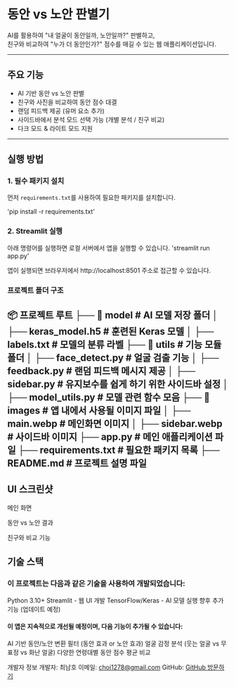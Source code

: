 # 동안 vs 노안 판별기

AI를 활용하여 "내 얼굴이 동안일까, 노안일까?" 판별하고,  
친구와 비교하여 "누가 더 동안인가?" 점수를 매길 수 있는 웹 애플리케이션입니다.

---

## 주요 기능

- AI 기반 동안 vs 노안 판별
- 친구와 사진을 비교하여 동안 점수 대결
- 랜덤 피드백 제공 (유머 요소 추가)
- 사이드바에서 분석 모드 선택 가능 (개별 분석 / 친구 비교)
- 다크 모드 & 라이트 모드 지원

---

## 실행 방법

### 1. 필수 패키지 설치
먼저 `requirements.txt`를 사용하여 필요한 패키지를 설치합니다.

'pip install -r requirements.txt'

### 2. Streamlit 실행
아래 명령어를 실행하면 로컬 서버에서 앱을 실행할 수 있습니다.
'streamlit run app.py'

앱이 실행되면 브라우저에서 http://localhost:8501 주소로 접근할 수 있습니다.

### 프로젝트 폴더 구조
📦 프로젝트 루트 ├── 📂 model # AI 모델 저장 폴더 │ ├── keras_model.h5 # 훈련된 Keras 모델 │ ├── labels.txt # 모델의 분류 라벨 ├── 📂 utils # 기능 모듈 폴더 │ ├── face_detect.py # 얼굴 검출 기능 │ ├── feedback.py # 랜덤 피드백 메시지 제공 │ ├── sidebar.py # 유지보수를 쉽게 하기 위한 사이드바 설정 │ ├── model_utils.py # 모델 관련 함수 모음 ├── 📂 images # 앱 내에서 사용될 이미지 파일 │ ├── main.webp # 메인화면 이미지 │ ├── sidebar.webp # 사이드바 이미지 ├── app.py # 메인 애플리케이션 파일 ├── requirements.txt # 필요한 패키지 목록 ├── README.md # 프로젝트 설명 파일
---

## UI 스크린샷
메인 화면

동안 vs 노안 결과

친구와 비교 기능

## 기술 스택
### 이 프로젝트는 다음과 같은 기술을 사용하여 개발되었습니다:

Python 3.10+
Streamlit - 웹 UI 개발
TensorFlow/Keras - AI 모델 실행
향후 추가 기능 (업데이트 예정)
#### 이 앱은 지속적으로 개선될 예정이며, 다음 기능이 추가될 수 있습니다:

AI 기반 동안/노안 변환 필터 (동안 효과 or 노안 효과)
얼굴 감정 분석 (웃는 얼굴 vs 무표정 vs 화난 얼굴)
다양한 연령대별 동안 점수 평균 비교

개발자 정보
개발자: 최남호
이메일: choi1278@gmail.com
GitHub: [GitHub 방문하기](https://github.com/nhchoi2/Presbyopia-During--app)